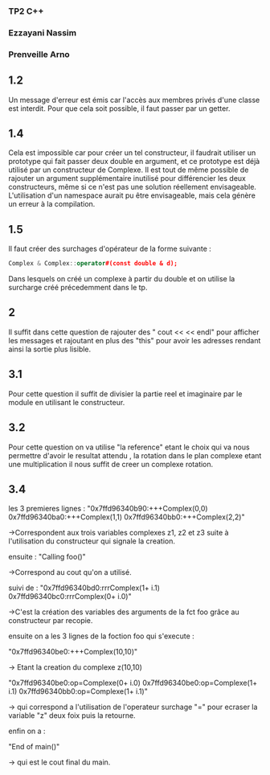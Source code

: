 ### TP2 C++
### Ezzayani Nassim
### Prenveille Arno


## 1.2

Un message d'erreur est émis car l'accès aux membres privés d'une classe est interdit. Pour que cela soit possible, il faut passer par un getter.

## 1.4

Cela est impossible car pour créer un tel constructeur, il faudrait utiliser un prototype qui fait passer deux double en argument, et ce prototype est déjà utilisé par un constructeur de Complexe. Il est tout de même possible de rajouter un argument supplémentaire inutilisé pour différencier les deux constructeurs, même si ce n'est pas une solution réellement envisageable. L'utilisation d'un namespace aurait pu être envisageable, mais cela génère un erreur à la compilation.

## 1.5

Il faut créer des surchages d'opérateur de la forme suivante :

```C++
Complex & Complex::operator#(const double & d);
```

Dans lesquels on créé un complexe à partir du double et on utilise la surcharge créé précedemment dans le tp.

## 2 

Il suffit dans cette question de rajouter des " cout << << endl" pour afficher les messages et rajoutant en plus des "this" pour avoir les adresses rendant ainsi la sortie plus lisible.

## 3.1

Pour cette question il suffit de divisier la partie reel et imaginaire par le module en utilisant le constructeur.

## 3.2

Pour cette question on va utilise "la reference" etant le choix qui va nous permettre d'avoir le resultat attendu , la rotation dans le plan complexe etant une multiplication il nous suffit de creer un complexe rotation.

## 3.4

les 3 premieres lignes :
"0x7ffd96340b90:+++Complex(0,0)
0x7ffd96340ba0:+++Complex(1,1)
0x7ffd96340bb0:+++Complex(2,2)"

->Correspondent aux trois variables complexes z1, z2 et z3 suite à l'utilisation du constructeur qui signale la creation.

ensuite :
"Calling foo()"

->Correspond au cout qu'on a utilisé.

suivi de :
"0x7ffd96340bd0:rrrComplex(1+ i.1)
0x7ffd96340bc0:rrrComplex(0+ i.0)"

->C'est la création des variables des arguments de la fct foo grâce au constructeur par recopie.

ensuite on a les 3 lignes de la foction foo qui s'execute :

"0x7ffd96340be0:+++Complex(10,10)"

-> Etant la creation du complexe z(10,10)

"0x7ffd96340be0:op=Complexe(0+ i.0)
0x7ffd96340be0:op=Complexe(1+ i.1)
0x7ffd96340bb0:op=Complexe(1+ i.1)"

-> qui correspond a l'utilisation de l'operateur surchage "=" pour ecraser la variable "z" deux foix puis la retourne.

enfin on a :

"End of main()"

-> qui est le cout final du main.
